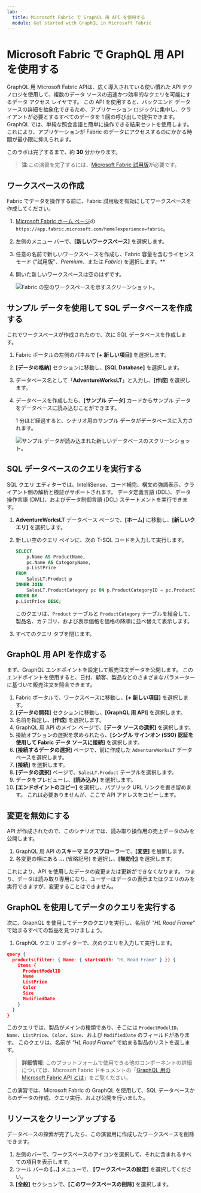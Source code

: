 ```yaml
---
lab:
  title: Microsoft Fabric で GraphQL 用 API を使用する
  module: Get started with GraphQL in Microsoft Fabric
---
```


# Microsoft Fabric で GraphQL 用 API を使用する

GraphQL 用 Microsoft Fabric APIは、広く導入されている使い慣れた API テクノロジを使用して、複数のデータ ソースの迅速かつ効率的なクエリを可能にするデータ アクセス レイヤです。 この API を使用すると、バックエンド データ ソースの詳細を抽象化できるため、アプリケーション ロジックに集中し、クライアントが必要とするすべてのデータを 1 回の呼び出しで提供できます。 GraphQL では、単純な照会言語と簡単に操作できる結果セットを使用します。これにより、アプリケーションが Fabric のデータにアクセスするのにかかる時間が最小限に抑えられます。

このラボは完了するまで、約 **30** 分かかります。

> **注**:この演習を完了するには、[Microsoft Fabric 試用版](https://learn.microsoft.com/fabric/get-started/fabric-trial)が必要です。

## ワークスペースの作成

Fabric でデータを操作する前に、Fabric 試用版を有効にしてワークスペースを作成してください。

1. [Microsoft Fabric ホーム ページ](https://app.fabric.microsoft.com/home?experience=fabric)の `https://app.fabric.microsoft.com/home?experience=fabric`。
1. 左側のメニュー バーで、**[新しいワークスペース]** を選択します。
1. 任意の名前で新しいワークスペースを作成し、Fabric 容量を含むライセンス モード ("試用版"、*Premium*、または *Fabric*) を選択します。**
1. 開いた新しいワークスペースは空のはずです。

    ![Fabric の空のワークスペースを示すスクリーンショット。](./Images/new-workspace.png)

## サンプル データを使用して SQL データベースを作成する

これでワークスペースが作成されたので、次に SQL データベースを作成します。

1. Fabric ポータルの左側のパネルで **[+ 新しい項目]** を選択します。
1. **[データの格納]** セクションに移動し、**[SQL Database]** を選択します。
1. データベース名として「**AdventureWorksLT**」と入力し、**[作成]** を選択します。
1. データベースを作成したら、**[サンプル データ]** カードからサンプル データをデータベースに読み込むことができます。

    1 分ほど経過すると、シナリオ用のサンプル データがデータベースに入力されます。

    ![サンプル データが読み込まれた新しいデータベースのスクリーンショット。](./Images/sql-database-sample.png)

## SQL データベースのクエリを実行する

SQL クエリ エディターでは、IntelliSense、コード補完、構文の強調表示、クライアント側の解析と検証がサポートされます。 データ定義言語 (DDL)、データ操作言語 (DML)、およびデータ制御言語 (DCL) ステートメントを実行できます。

1. **AdventureWorksLT** データベース ページで、**[ホーム]** に移動し、**[新しいクエリ]** を選択します。
1. 新しい空のクエリ ペインに、次の T-SQL コードを入力して実行します。

    ```sql
    SELECT 
        p.Name AS ProductName,
        pc.Name AS CategoryName,
        p.ListPrice
    FROM 
        SalesLT.Product p
    INNER JOIN 
        SalesLT.ProductCategory pc ON p.ProductCategoryID = pc.ProductCategoryID
    ORDER BY 
    p.ListPrice DESC;
    ```
    
    このクエリは、`Product` テーブルと `ProductCategory` テーブルを結合して、製品名、カテゴリ、および表示価格を価格の降順に並べ替えて表示します。

1. すべてのクエリ タブを閉じます。

## GraphQL 用 API を作成する

まず、GraphQL エンドポイントを設定して販売注文データを公開します。 このエンドポイントを使用すると、日付、顧客、製品などのさまざまなパラメーターに基づいて販売注文を照会できます。

1. Fabric ポータルで、ワークスペースに移動し、**[+ 新しい項目]** を選択します。
1. **[データの開発]** セクションに移動し、**[GraphQL 用 API]** を選択します。
1. 名前を指定し、**[作成]** を選択します。
1. GraphQL 用 API のメイン ページで、**[データ ソースの選択]** を選択します。
1. 接続オプションの選択を求められたら、**[シングル サインオン (SSO) 認証を使用して Fabric データ ソースに接続]** を選択します。
1. **[接続するデータの選択]** ページで、前に作成した `AdventureWorksLT` データベースを選択します。
1. **[接続]** を選択します。
1. **[データの選択]** ページで、`SalesLT.Product` テーブルを選択します。 
1. データをプレビューし、**[読み込み]** を選択します。
1. **[エンドポイントのコピー]** を選択し、パブリック URL リンクを書き留めます。 これは必要ありませんが、ここで API アドレスをコピーします。

## 変更を無効にする

API が作成されたので、このシナリオでは、読み取り操作用の売上データのみを公開します。

1. GraphQL 用 API の**スキーマ エクスプローラー**で、**[変更]** を展開します。
1. 各変更の横にある **...** (省略記号) を選択し、**[無効化]** を選択します。

これにより、API を使用したデータの変更または更新ができなくなります。 つまり、データは読み取り専用になり、ユーザーはデータの表示またはクエリのみを実行できますが、変更することはできません。

## GraphQL を使用してデータのクエリを実行する

次に、GraphQL を使用してデータのクエリを実行し、名前が *"HL Road Frame"* で始まるすべての製品を見つけましょう。

1. GraphQL クエリ エディターで、次のクエリを入力して実行します。

```json
query {
  products(filter: { Name: { startsWith: "HL Road Frame" } }) {
    items {
      ProductModelID
      Name
      ListPrice
      Color
      Size
      ModifiedDate
    }
  }
}
```

このクエリでは、製品がメインの種類であり、そこには `ProductModelID`、`Name`、`ListPrice`、`Color`、`Size`、および `ModifiedDate` のフィールドがあります。 このクエリは、名前が *"HL Road Frame"* で始まる製品のリストを返します。

> **詳細情報**: このプラットフォームで使用できる他のコンポーネントの詳細については、Microsoft Fabric ドキュメントの「[GraphQL 用の Microsoft Fabric API とは](https://learn.microsoft.com/fabric/data-engineering/api-graphql-overview)」をご覧ください。

この演習では、Microsoft Fabric の GraphQL を使用して、SQL データベースからのデータの作成、クエリ実行、および公開を行いました。

## リソースをクリーンアップする

データベースの探索が完了したら、この演習用に作成したワークスペースを削除できます。

1. 左側のバーで、ワークスペースのアイコンを選択して、それに含まれるすべての項目を表示します。
2. ツール バーの **[...]** メニューで、 **[ワークスペースの設定]** を選択してください。
3. **[全般]** セクションで、**[このワークスペースの削除]** を選択します。

